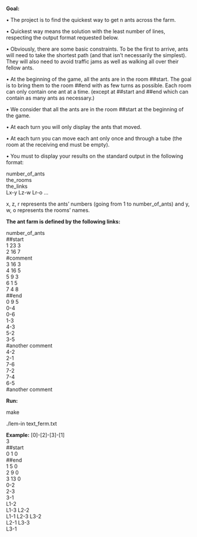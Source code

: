 <b>Goal:</b>

• The project is to find the quickest way to get n ants across the farm.

• Quickest way means the solution with the least number of lines, respecting the
output format requested below.

• Obviously, there are some basic constraints. To be the first to arrive, ants will need
to take the shortest path (and that isn’t necessarily the simplest). They will also
need to avoid traffic jams as well as walking all over their fellow ants.

• At the beginning of the game, all the ants are in the room ##start. The goal is
to bring them to the room ##end with as few turns as possible. Each room can
only contain one ant at a time. (except at ##start and ##end which can contain
as many ants as necessary.)

• We consider that all the ants are in the room ##start at the beginning of the game.

• At each turn you will only display the ants that moved.

• At each turn you can move each ant only once and through a tube (the room at
the receiving end must be empty).

• You must to display your results on the standard output in the following format:

number_of_ants<br>
the_rooms<br>
the_links<br>
Lx-y Lz-w Lr-o ...<br>

x, z, r represents the ants’ numbers (going from 1 to number_of_ants) and y,
w, o represents the rooms’ names.

<b>The ant farm is defined by the following links:</b>

number_of_ants<br>
##start<br>
1 23 3<br>
2 16 7<br>
#comment<br>
3 16 3<br>
4 16 5<br>
5 9 3<br>
6 1 5<br>
7 4 8<br>
##end<br>
0 9 5<br>
0-4<br>
0-6<br>
1-3<br>
4-3<br>
5-2<br>
3-5<br>
#another comment<br>
4-2<br>
2-1<br>
7-6<br>
7-2<br>
7-4<br>
6-5<br>
#another comment<br>

<b>Run:</b>

make

./lem-in text_ferm.txt

<b>Example:</b>
[0]-[2]-[3]-[1]<br>
3<br>
##start<br>
0 1 0<br>
##end<br>
1 5 0<br>
2 9 0<br>
3 13 0<br>
0-2<br>
2-3<br>
3-1<br>
L1-2<br>
L1-3 L2-2<br>
L1-1 L2-3 L3-2<br>
L2-1 L3-3<br>
L3-1<br>
